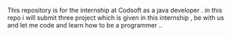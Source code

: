 This repository is for the internship at Codsoft as a java developer .
in this repo i will submit three project which is given in this internship , be with us and let me code and learn how to be a programmer ..
